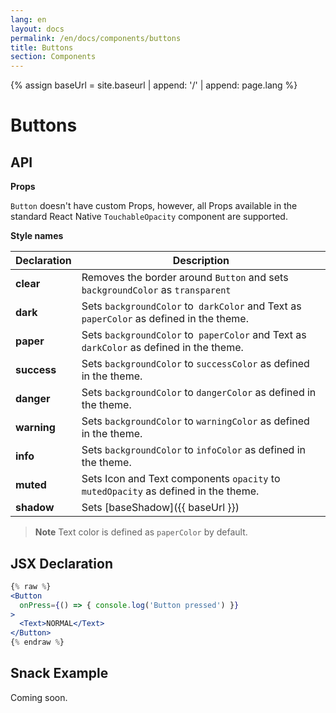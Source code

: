 ```yaml
---
lang: en
layout: docs
permalink: /en/docs/components/buttons
title: Buttons
section: Components
---
```

{% assign baseUrl = site.baseurl | append: '/' | append: page.lang %}

# Buttons

## API

**Props**

`Button` doesn't have custom Props, however, all Props available in the standard React Native `TouchableOpacity` component are supported.

**Style names**

| Declaration | Description |
|-------------|-------------|
| **clear** |  Removes the border around `Button` and sets `backgroundColor` as `transparent` |
| **dark** | Sets `backgroundColor` to` darkColor` and Text as `paperColor` as defined in the theme. |
| **paper** | Sets `backgroundColor` to` paperColor` and Text as `darkColor` as defined in the theme. |
| **success** | Sets `backgroundColor` to `successColor` as defined in the theme. |
| **danger** | Sets `backgroundColor` to `dangerColor` as defined in the theme. |
| **warning** | Sets `backgroundColor` to `warningColor` as defined in the theme. |
| **info** | Sets `backgroundColor` to `infoColor` as defined in the theme. |
| **muted** | Sets Icon and Text components `opacity` to `mutedOpacity` as defined in the theme. |
| **shadow** | Sets [baseShadow]({{ baseUrl }}) |

> **Note**
> Text color is defined as `paperColor` by default.

## JSX Declaration

``` jsx
{% raw %}
<Button
  onPress={() => { console.log('Button pressed') }}
>
  <Text>NORMAL</Text>
</Button>
{% endraw %}
```

## Snack Example

Coming soon.
